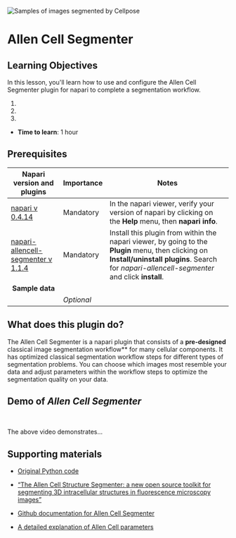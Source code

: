 ![Samples of images segmented by Cellpose](images/allencell-banner.png)

Allen Cell Segmenter
=======================

## Learning Objectives

In this lesson, you'll learn how to use and configure the Allen Cell Segmenter plugin for napari to complete a segmentation workflow.

1.  
2.  
3.  

- **Time to learn**: 1 hour

## Prerequisites

| Napari version and plugins                                                                     | Importance | Notes |
| -------------------------------------------------------------------------------- | ---------- | ----- |
| [napari v 0.4.14](https://chanzuckerberg.github.io/napari-segmentation-workshop/onboard/lesson3.html) | Mandatory  | In the napari viewer, verify your version of napari by clicking on the **Help** menu, then **napari info**. | |
| [napari-allencell-segmenter v 1.1.4](https://www.napari-hub.org/plugins/cellpose-napari) | Mandatory  | Install this plugin from within the napari viewer, by going to the **Plugin** menu, then clicking on **Install/uninstall plugins**. Search for *napari-allencell-segmenter* and click **install**. | |
| <center>**Sample data**</center> |  |  |
|  | *Optional* |  | |

## What does this plugin do?

The Allen Cell Segmenter is a napari plugin that consists of a **pre-designed** classical image segmentation workflow** for many cellular components. It has optimized classical segmentation workflow steps for different types of segmentation problems. You can choose which images most resemble your data and adjust parameters within the workflow steps to optimize the segmentation quality on your data.

## Demo of *Allen Cell Segmenter*

<br>
  
The above video demonstrates...

## Supporting materials

- [Original Python code](https://www.allencell.org/segmenter.html#lookup-table)

- [“The Allen Cell Structure Segmenter: a new open source toolkit for segmenting 3D intracellular structures in fluorescence microscopy images”](https://www.biorxiv.org/content/10.1101/491035v1.full#F2)

- [Github documentation for Allen Cell Segmenter](https://github.com/mouseland/cellpose)

- [A detailed explanation of Allen Cell parameters](https://github.com/AllenCell/aics-segmentation/blob/main/lookup_table_demo/playground_filament3d.ipynb)
